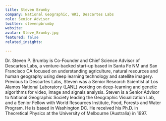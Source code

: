 ```yaml
---
title: Steven Brumby
company: National Geographic, WRI, Descartes Labs
role: Senior Advisor
twitter: stevenpbrumby
website:
avatar: Steve_Brumby.jpg
featured: false
related_insights:

---
```

Dr. Steven P. Brumby is Co-Founder and Chief Science Advisor of Descartes Labs, a venture-backed start-up based in Santa Fe NM and San Francisco CA focused on understanding agriculture, natural resources and human geography using deep learning technology and satellite imagery. Previous to Descartes Labs, Steven was a Senior Research Scientist at Los Alamos National Laboratory (LANL) working on deep-learning and genetic algorithms for video, image and signals analysis. Steven is a Senior Advisor to National Geographic Society leading the Geographic Visualization Lab, and a Senior Fellow with World Resources Institute, Food, Forests and Water Program. He is based in Washington DC. He received his Ph.D. in Theoretical Physics at the University of Melbourne (Australia) in 1997.
